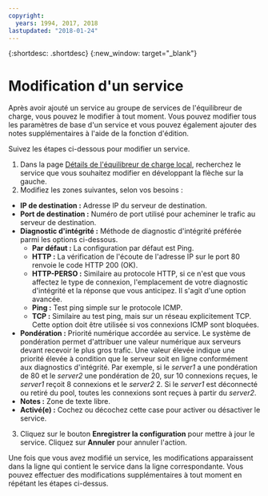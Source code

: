```yaml
---
copyright:
  years: 1994, 2017, 2018
lastupdated: "2018-01-24"
---
```


{:shortdesc: .shortdesc}
{:new_window: target="_blank"}

# Modification d'un service 

Après avoir ajouté un service au groupe de services de l'équilibreur de charge, vous pouvez le modifier à tout moment. Vous pouvez modifier tous les paramètres de base d'un service et vous pouvez également ajouter des notes supplémentaires à l'aide de la fonction d'édition. 

Suivez les étapes ci-dessous pour modifier un service.

1. Dans la page [Détails de l'équilibreur de charge local](view-all-load-balancers.html), recherchez le service que vous souhaitez modifier en développant la flèche sur la gauche.
2. Modifiez les zones suivantes, selon vos besoins :
  - **IP de destination :** Adresse IP du serveur de destination.
  - **Port de destination :** Numéro de port utilisé pour acheminer le trafic au serveur de destination.
  - **Diagnostic d'intégrité :** Méthode de diagnostic d'intégrité préférée parmi les options ci-dessous.
      - **Par défaut :** La configuration par défaut est Ping.
      - **HTTP :** La vérification de l'écoute de l'adresse IP sur le port 80 renvoie le code HTTP 200 (OK).
      - **HTTP-PERSO :** Similaire au protocole HTTP, si ce n'est que vous affectez le type de connexion, l'emplacement de votre diagnostic d'intégrité et la réponse que vous anticipez. Il s'agit d'une option avancée.
      - **Ping :** Test ping simple sur le protocole ICMP.
      - **TCP :** Similaire au test ping, mais sur un réseau explicitement TCP.  Cette option doit être utilisée si vos connexions ICMP sont bloquées.
  - **Pondération :** Priorité numérique accordée au service. Le système de pondération permet d'attribuer une valeur numérique aux serveurs devant recevoir le plus gros trafic. Une valeur élevée indique une priorité élevée à condition que le serveur soit en ligne conformément aux diagnostics d'intégrité. Par exemple, si le _server1_ a une pondération de 80 et le _server2_ une pondération de 20, sur 10 connexions reçues, le _server1_ reçoit 8 connexions et le _server2_ 2. Si le _server1_ est déconnecté ou retiré du pool, toutes les connexions sont reçues à partir du _server2_.
  - **Notes :**  Zone de texte libre.
  - **Activé(e) :** Cochez ou décochez cette case pour activer ou désactiver le service.
3. Cliquez sur le bouton **Enregistrer la configuration** pour mettre à jour le service. Cliquez sur **Annuler** pour annuler l'action.

Une fois que vous avez modifié un service, les modifications apparaissent dans la ligne qui contient le service dans la ligne correspondante. Vous pouvez effectuer des modifications supplémentaires à tout moment en répétant les étapes ci-dessus.
